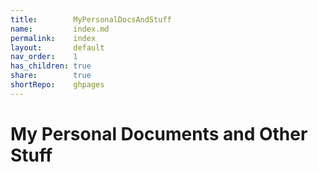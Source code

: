 ```yaml
---  
title:        MyPersonalDocsAndStuff      
name:         index.md      
permalink:    index      
layout:       default      
nav_order:    1      
has_children: true      
share:        true      
shortRepo:    ghpages        
---  
```

  
# My Personal Documents and Other Stuff